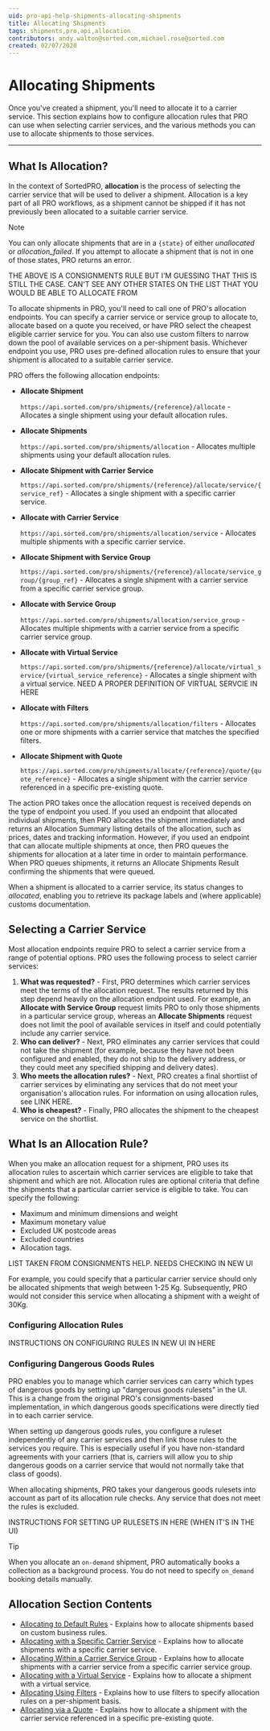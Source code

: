 ```yaml
---
uid: pro-api-help-shipments-allocating-shipments
title: Allocating Shipments
tags: shipments,pro,api,allocation
contributors: andy.walton@sorted.com,michael.rose@sorted.com
created: 02/07/2020
---
```

# Allocating Shipments

Once you've created a shipment, you'll need to allocate it to a carrier service. This section explains how to configure allocation rules that PRO can use when selecting carrier services, and the various methods you can use to allocate shipments to those services.

---

## What Is Allocation?

In the context of SortedPRO, **allocation** is the process of selecting the carrier service that will be used to deliver a shipment. Allocation is a key part of all PRO workflows, as a shipment cannot be shipped if it has not previously been allocated to a suitable carrier service.

> [!NOTE]
>
> You can only allocate shipments that are in a `{state}` of either _unallocated_ or _allocation_failed_. If you attempt to allocate a shipment that is not in one of those states, PRO returns an error.

<span class="highlight">THE ABOVE IS A CONSIGNMENTS RULE BUT I'M GUESSING THAT THIS IS STILL THE CASE. CAN'T SEE ANY OTHER STATES ON THE LIST THAT YOU WOULD BE ABLE TO ALLOCATE FROM</span>

To allocate shipments in PRO, you'll need to call one of PRO's allocation endpoints. You can specify a carrier service or service group to allocate to, allocate based on a quote you received, or have PRO select the cheapest eligible carrier service for you. You can also use custom filters to narrow down the pool of available services on a per-shipment basis. Whichever endpoint you use, PRO uses pre-defined allocation rules to ensure that your shipment is allocated to a suitable carrier service.

PRO offers the following allocation endpoints:

* **Allocate Shipment**

    `https://api.sorted.com/pro/shipments/{reference}/allocate` - Allocates a single shipment using your default allocation rules.
* **Allocate Shipments**

    `https://api.sorted.com/pro/shipments/allocation` - Allocates multiple shipments using your default allocation rules. 
* **Allocate Shipment with Carrier Service**

    `https://api.sorted.com/pro/shipments/{reference}/allocate/service/{service_ref}` - Allocates a single shipment with a specific carrier service.
* **Allocate with Carrier Service**

    `https://api.sorted.com/pro/shipments/allocation/service` - Allocates multiple shipments with a specific carrier service.
* **Allocate Shipment with Service Group**

    `https://api.sorted.com/pro/shipments/{reference}/allocate/service_group/{group_ref}` - Allocates a single shipment with a carrier service from a specific carrier service group.
* **Allocate with Service Group**

    `https://api.sorted.com/pro/shipments/allocation/service_group` - Allocates multiple shipments with a carrier service from a specific carrier service group.
* **Allocate with Virtual Service**

    `https://api.sorted.com/pro/shipments/{reference}/allocate/virtual_service/{virtual_service_reference}` - Allocates a single shipment with a virtual service. <span class="highlight">NEED A PROPER DEFINITION OF VIRTUAL SERVCIE IN HERE</span>   
* **Allocate with Filters**
    
    `https://api.sorted.com/pro/shipments/allocation/filters` - Allocates one or more shipments with a carrier service that matches the specified filters. 
* **Allocate Shipment with Quote**

    `https://api.sorted.com/pro/shipments/allocate/{reference}/quote/{quote_reference}` - Allocates a single shipment with the carrier service referenced in a specific pre-existing quote.

The action PRO takes once the allocation request is received depends on the type of endpoint you used. If you used an endpoint that allocated individual shipments, then PRO allocates the shipment immediately and returns an Allocation Summary listing details of the allocation, such as prices, dates and tracking information. However, if you used an endpoint that can allocate multiple shipments at once, then PRO queues the shipments for allocation at a later time in order to maintain performance. When PRO queues shipments, it returns an Allocate Shipments Result confirming the shipments that were queued.

When a shipment is allocated to a carrier service, its status changes to _allocated_, enabling you to retrieve its package labels and (where applicable) customs documentation.

## Selecting a Carrier Service

Most allocation endpoints require PRO to select a carrier service from a range of potential options. PRO uses the following process to select carrier services:

1. **What was requested?** - First, PRO determines which carrier services meet the terms of the allocation request. The results returned by this step depend heavily on the allocation endpoint used. For example, an **Allocate with Service Group** request limits PRO to only those shipments in a particular service group, whereas an **Allocate Shipments** request does not limit the pool of available services in itself and could potentially include any carrier service. 
2. **Who can deliver?** - Next, PRO eliminates any carrier services that could not take the shipment (for example, because they have not been configured and enabled, they do not ship to the delivery address, or they could meet any specified shipping and delivery dates).
3. **Who meets the allocation rules?** - Next, PRO creates a final shortlist of carrier services by eliminating any services that do not meet your organisation's allocation rules. For information on using allocation rules, see <span class="highlight">LINK HERE</span>.
4. **Who is cheapest?** - Finally, PRO allocates the shipment to the cheapest service on the shortlist.

## What Is an Allocation Rule?

When you make an allocation request for a shipment, PRO uses its allocation rules to ascertain which carrier services are eligible to take that shipment and which are not. Allocation rules are optional criteria that define the shipments that a particular carrier service is eligible to take. You can specify the following:

* Maximum and minimum dimensions and weight
* Maximum monetary value
* Excluded UK postcode areas
* Excluded countries
* Allocation tags.

<span class="highlight">LIST TAKEN FROM CONSIGNMENTS HELP. NEEDS CHECKING IN NEW UI</span>

For example, you could specify that a particular carrier service should only be allocated shipments that weigh between 1-25 Kg. Subsequently, PRO would not consider this service when allocating a shipment with a weight of 30Kg.

### Configuring Allocation Rules

<span class="highlight">INSTRUCTIONS ON CONFIGURING RULES IN NEW UI IN HERE</span>

### Configuring Dangerous Goods Rules

PRO enables you to manage which carrier services can carry which types of dangerous goods by setting up "dangerous goods rulesets" in the UI. This is a change from the original PRO's consignments-based implementation, in which dangerous goods specifications were directly tied in to each carrier service.

When setting up dangerous goods rules, you configure a ruleset independently of any carrier services and then link those rules to the services you require. This is especially useful if you have non-standard agreements with your carriers (that is, carriers will allow you to ship dangerous goods on a carrier service that would not normally take that class of goods).

When allocating shipments, PRO takes your dangerous goods rulesets into account as part of its allocation rule checks. Any service that does not meet the rules is excluded.

<span class="highlight">INSTRUCTIONS FOR SETTING UP RULESETS IN HERE (WHEN IT'S IN THE UI)</span>

> [!TIP]
>
> When you allocate an `on-demand` shipment, PRO automatically books a collection as a background process. You do not need to specify `on_demand` booking details manually.

## Allocation Section Contents

* [Allocating to Default Rules](/pro/api/shipments/allocating_to_default_rules.html) - Explains how to allocate shipments based on custom business rules.
* [Allocating with a Specific Carrier Service](/pro/api/shipments/allocating_with_a_specific_carrier_service.html) - Explains how to allocate shipments with a specific carrier service.
* [Allocating Within a Carrier Service Group](/pro/api/shipments/allocating_within_a_carrier_service_group.html) - Explains how to allocate shipments with a carrier service from a specific carrier service group.
* [Allocating with a Virtual Service](/pro/api/shipments/allocating_with_a_virtual_service.html) - Explains how to allocate a shipment with a virtual service.
* [Allocating Using Filters](/pro/api/shipments/allocating_using_filters.html) - Explains how to use filters to specify allocation rules on a per-shipment basis. 
* [Allocating via a Quote](/pro/api/shipments/allocating_via_a_quote.html) - Explains how to allocate a shipment with the carrier service referenced in a specific pre-existing quote.
